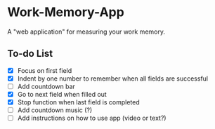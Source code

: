 # Work-Memory-App
A "web application" for measuring your work memory.

## To-do List
- [x] Focus on first field
- [x] Indent by one number to remember when all fields are successful
- [ ] Add countdown bar
- [x] Go to next field when filled out
- [x] Stop function when last field is completed
- [ ] Add countdown music (?)
- [ ] Add instructions on how to use app (video or text?)